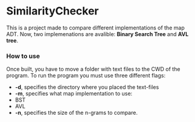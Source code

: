 # SimilarityChecker
This is a project made to compare different implementations of the map ADT. Now, two implemenations are avalible: **Binary Search Tree** and **AVL tree**.

### How to use
Once built, you have to move a folder with text files to the CWD of the program. To run the program you must use three different flags:
- **-d**, specifies the directory where you placed the text-files
- **-m**, specifies what map implementation to use:
-   BST
-   AVL
- **-n**, specifies the size of the n-grams to compare.
